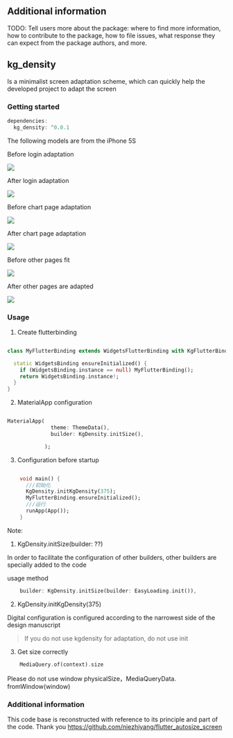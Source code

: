 


## Additional information

TODO: Tell users more about the package: where to find more information, how to 
contribute to the package, how to file issues, what response they can expect 
from the package authors, and more.


## kg_density

Is a minimalist screen adaptation scheme, which can quickly help the developed project to adapt the screen

### Getting started

```dart
dependencies:
  kg_density: ^0.0.1
```

The following models are from the iPhone 5S

Before login adaptation

![](https://github.com/smartbackme/KgDensity/blob/main/art/img5.png)

After login adaptation

![](https://github.com/smartbackme/KgDensity/blob/main/art/img4.png)

Before chart page adaptation

![](https://github.com/smartbackme/KgDensity/blob/main/art/img6.png)

After chart page adaptation

![](https://github.com/smartbackme/KgDensity/blob/main/art/img2.png)

Before other pages fit

![](https://github.com/smartbackme/KgDensity/blob/main/art/img1.png)

After other pages are adapted

![](https://github.com/smartbackme/KgDensity/blob/main/art/img3.png)


### Usage

1. Create flutterbinding

```dart

class MyFlutterBinding extends WidgetsFlutterBinding with KgFlutterBinding {

  static WidgetsBinding ensureInitialized() {
    if (WidgetsBinding.instance == null) MyFlutterBinding();
    return WidgetsBinding.instance!;
  }
}

```

2. MaterialApp configuration

```dart

MaterialApp(
              theme: ThemeData(),
              builder: KgDensity.initSize(),

            );

```


3. Configuration before startup

```dart

    void main() {
      ///初始化
      KgDensity.initKgDensity(375);
      MyFlutterBinding.ensureInitialized();
      ///运行
      runApp(App());
    }

```

Note:

1. KgDensity.initSize(builder: ??)

In order to facilitate the configuration of other builders, other builders are specially added to the code

usage method

```dart
    builder: KgDensity.initSize(builder: EasyLoading.init()),

```

2. KgDensity.initKgDensity(375)

Digital configuration is configured according to the narrowest side of the design manuscript

> If you do not use kgdensity for adaptation, do not use init

3. Get size correctly

```dart
    MediaQuery.of(context).size

```

Please do not use window physicalSize，MediaQueryData. fromWindow(window)

### Additional information

This code base is reconstructed with reference to its principle and part of the code. Thank you https://github.com/niezhiyang/flutter_autosize_screen